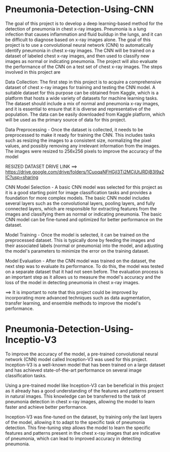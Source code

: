 # Pneumonia-Detection-Using-CNN


The goal of this project is to develop a deep learning-based method for the detection of pneumonia in chest x-ray images. Pneumonia is a lung infection that causes inflammation and fluid buildup in the lungs, and it can be difficult to diagnose based on x-ray images alone. The goal of this project is to use a convolutional neural network (CNN) to automatically identify pneumonia in chest x-ray images. The CNN will be trained on a dataset of labeled chest x-ray images, and then used to classify new images as normal or indicating pneumonia. The project will also evaluate the performance of the CNN on a test set of chest x-ray images. The steps involved in this project are
 

Data Collection: The first step in this project is to acquire a comprehensive dataset of chest x-ray images for training and testing the CNN model. A suitable dataset for this purpose can be obtained from Kaggle, which is a platform that hosts a wide variety of datasets for machine learning tasks. The dataset should include a mix of normal and pneumonia x-ray images, and it is essential to ensure that it is diverse and representative of the population. The data can be easily downloaded from Kaggle platform, which will be used as the primary source of data for this project.

Data Preprocessing - Once the dataset is collected, it needs to be preprocessed to make it ready for training the CNN. This includes tasks such as resizing the images to a consistent size, normalizing the pixel values, and possibly removing any irrelevant information from the images. The images were resized to 256x256 pixels to improve the accuracy of the model

RESIZED DATASET DRIVE LINK ==> https://drive.google.com/drive/folders/1CuoqaNFHGjI3Ti2MCjUtJRDjB3l9a2IC?usp=sharing

CNN Model Selection - A basic CNN model was selected for this project as it is a good starting point for image classification tasks and provides a foundation for more complex models. The basic CNN model includes several layers such as the convolutional layers, pooling layers, and fully connected layers, which are responsible for extracting features from the images and classifying them as normal or indicating pneumonia. The basic CNN model can be fine-tuned and optimized for better performance on the dataset.

Model Training - Once the model is selected, it can be trained on the preprocessed dataset. This is typically done by feeding the images and their associated labels (normal or pneumonia) into the model, and adjusting the model's parameters to minimize the error on the training dataset.

Model Evaluation - After the CNN model was trained on the dataset, the next step was to evaluate its performance. To do this, the model was tested on a separate dataset that it had not seen before. The evaluation process is an important step as it allows us to measure the model's accuracy and the loss of the model in detecting pneumonia in chest x-ray images.

==> It is important to note that this project could be improved by incorporating more advanced techniques such as data augmentation, transfer learning, and ensemble methods to improve the model's performance.

# Pneumonia-Detection-Using-Inceptio-V3

To improve the accuracy of the model, a pre-trained convolutional neural network (CNN) model called Inception-V3 was used for this project. Inception-V3 is a well-known model that has been trained on a large dataset and has achieved state-of-the-art performance on several image classification tasks.

Using a pre-trained model like Inception-V3 can be beneficial in this project as it already has a good understanding of the features and patterns present in natural images. This knowledge can be transferred to the task of pneumonia detection in chest x-ray images, allowing the model to learn faster and achieve better performance.

Inception-V3 was fine-tuned on the dataset, by training only the last layers of the model, allowing it to adapt to the specific task of pneumonia detection. This fine-tuning step allows the model to learn the specific features and patterns present in the chest x-ray images that are indicative of pneumonia, which can lead to improved accuracy in detecting pneumonia.
